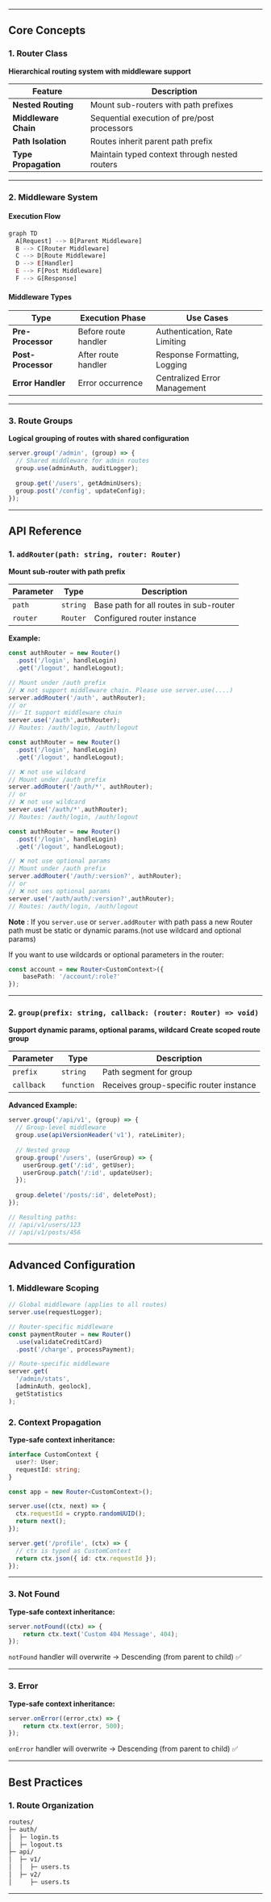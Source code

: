 
---

## **Core Concepts**

### **1. Router Class**

**Hierarchical routing system with middleware support**

| Feature              | Description                                                                 |
|----------------------|-----------------------------------------------------------------------------|
| **Nested Routing**   | Mount sub-routers with path prefixes                                        |
| **Middleware Chain** | Sequential execution of pre/post processors                                 |
| **Path Isolation**   | Routes inherit parent path prefix                                           |
| **Type Propagation** | Maintain typed context through nested routers                               |

---

### **2. Middleware System**

#### **Execution Flow**

```js
graph TD
  A[Request] --> B[Parent Middleware]
  B --> C[Router Middleware]
  C --> D[Route Middleware]
  D --> E[Handler]
  E --> F[Post Middleware]
  F --> G[Response]
```

#### **Middleware Types**

| Type              | Execution Phase     | Use Cases                          |
|-------------------|---------------------|------------------------------------|
| **Pre-Processor** | Before route handler | Authentication, Rate Limiting      |
| **Post-Processor**| After route handler  | Response Formatting, Logging       |
| **Error Handler** | Error occurrence    | Centralized Error Management       |

---

### **3. Route Groups**

**Logical grouping of routes with shared configuration**

```ts
server.group('/admin', (group) => {
  // Shared middleware for admin routes
  group.use(adminAuth, auditLogger);
  
  group.get('/users', getAdminUsers);
  group.post('/config', updateConfig);
});
```

---

## **API Reference**

### **1. `addRouter(path: string, router: Router)`**

**Mount sub-router with path prefix**

| Parameter | Type     | Description                              |
|-----------|----------|------------------------------------------|
| `path`    | `string` | Base path for all routes in sub-router   |
| `router`  | `Router` | Configured router instance               |

**Example:**

```ts
const authRouter = new Router()
  .post('/login', handleLogin)
  .get('/logout', handleLogout);

// Mount under /auth prefix
// ❌ not support middleware chain. Please use server.use(....)
server.addRouter('/auth', authRouter); 
// or
//✅ It support middleware chain
server.use('/auth',authRouter);
// Routes: /auth/login, /auth/logout
```

```ts
const authRouter = new Router()
  .post('/login', handleLogin)
  .get('/logout', handleLogout);

// ❌ not use wildcard
// Mount under /auth prefix
server.addRouter('/auth/*', authRouter);
// or
// ❌ not use wildcard
server.use('/auth/*',authRouter);
// Routes: /auth/login, /auth/logout
```

```ts
const authRouter = new Router()
  .post('/login', handleLogin)
  .get('/logout', handleLogout);

// ❌ not use optional params
// Mount under /auth prefix
server.addRouter('/auth/:version?', authRouter);
// or
// ❌ not ues optional params
server.use('/auth/auth/:version?',authRouter);
// Routes: /auth/login, /auth/logout
```

**Note** : If you `server.use` or `server.addRouter` with path pass a new Router path must be static or dynamic params.(not use wildcard and optional params)

If you want to use wildcards or optional parameters in the router:

```ts
const account = new Router<CustomContext>({
    basePath: '/account/:role?'
});
```

---

### **2. `group(prefix: string, callback: (router: Router) => void)`**

**Support dynamic params, optional params, wildcard**
**Create scoped route group**

| Parameter  | Type       | Description                                     |
|------------|------------|-------------------------------------------------|
| `prefix`   | `string`   | Path segment for group                          |
| `callback` | `function` | Receives group-specific router instance         |

**Advanced Example:**

```ts
server.group('/api/v1', (group) => {
  // Group-level middleware
  group.use(apiVersionHeader('v1'), rateLimiter);
  
  // Nested group
  group.group('/users', (userGroup) => {
    userGroup.get('/:id', getUser);
    userGroup.patch('/:id', updateUser);
  });
  
  group.delete('/posts/:id', deletePost);
});

// Resulting paths:
// /api/v1/users/123
// /api/v1/posts/456
```

---

## **Advanced Configuration**

### **1. Middleware Scoping**

```ts
// Global middleware (applies to all routes)
server.use(requestLogger);

// Router-specific middleware
const paymentRouter = new Router()
  .use(validateCreditCard)
  .post('/charge', processPayment);

// Route-specific middleware
server.get(
  '/admin/stats',
  [adminAuth, geolock],
  getStatistics
);
```

### **2. Context Propagation**

**Type-safe context inheritance:**

```ts
interface CustomContext {
  user?: User;
  requestId: string;
}

const app = new Router<CustomContext>();

server.use((ctx, next) => {
  ctx.requestId = crypto.randomUUID();
  return next();
});

server.get('/profile', (ctx) => {
  // ctx is typed as CustomContext
  return ctx.json({ id: ctx.requestId });
});
```

---

### **3. Not Found**

**Type-safe context inheritance:**

```ts
server.notFound((ctx) => {
    return ctx.text('Custom 404 Message', 404);
});
```

`notFound` handler will overwrite → Descending (from parent to child) ✅

---

### **3. Error**

**Type-safe context inheritance:**

```ts
server.onError((error,ctx) => {
    return ctx.text(error, 500);
});
```

`onError` handler will overwrite → Descending (from parent to child) ✅

---

## **Best Practices**

### **1. Route Organization**

```bash
routes/
├─ auth/
│  ├─ login.ts
│  ├─ logout.ts
├─ api/
│  ├─ v1/
│  │  ├─ users.ts
│  ├─ v2/
│     ├─ users.ts
```

---
<!-- 
## **Configuration Options**

```ts
new Router({
  caseSensitive: false, // /Users vs /users
  strictPaths: true,    // /users/ vs /users
  maxNesting: 5,        // Prevent infinite loops
  autoHead: true        // Auto-create HEAD routes
});
``` -->
